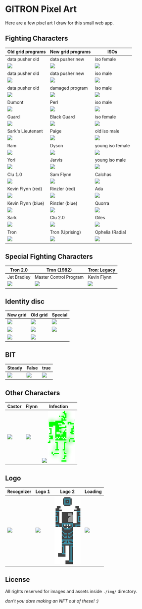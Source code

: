 # GITRON Pixel Art

Here are a few pixel art I draw for this small web app.

## Fighting Characters

Old grid programs | New grid programs | ISOs
------------------|-------------------|-----
data pusher old | data pusher new | iso female
![](characters/data_pusher_old_3.png) | ![](characters/data_pusher_new_2.png) | ![](characters/iso_female_3.png)
data pusher old | data pusher new | iso male
![](characters/data_pusher_old_2.png) | ![](characters/data_pusher_new_1.png) | ![](characters/iso_male_3.png)
data pusher old | damaged program | iso male
![](characters/data_pusher_old_1.png) | ![](characters/damaged_program.png) | ![](characters/iso_male_2.png)
Dumont | Perl | iso male
![](characters/dumont.png) | ![](characters/perl.png) | ![](characters/iso_male_1.png)
Guard | Black Guard | iso female
![](characters/guard.png) | ![](characters/black_guard.png) | ![](characters/iso_female_1.png)
Sark's Lieutenant | Paige | old iso male
![](characters/sarks_lieutenant.png) | ![](characters/paige.png) | ![](characters/old_iso_male.png)
Ram | Dyson | young iso female
![](characters/ram.png) | ![](characters/dyson.png) | ![](characters/young_iso_female.png)
Yori | Jarvis | young iso male
![](characters/yori.png) | ![](characters/jarvis.png) | ![](characters/young_iso_male.png)
Clu 1.0 | Sam Flynn | Calchas
![](characters/clu.png) | ![](characters/sam.png) | ![](characters/calchas.png)
Kevin Flynn (red) | Rinzler (red) | Ada
![](characters/flynn_converted.png) | ![](characters/rinzler.png) | ![](characters/ada.png)
Kevin Flynn (blue) | Rinzler (blue) | Quorra
![](characters/flynn.png) | ![](characters/rinzler_converted.png) | ![](characters/quorra.png)
Sark | Clu 2.0 | Giles
![](characters/sark.png) | ![](characters/clu2.png) | ![](characters/giles.png)
Tron | Tron (Uprising) | Ophelia (Radia)
![](characters/tron.png) | ![](characters/tron_uprising.png) | ![](characters/ophelia.png)

## Special Fighting Characters

Tron 2.0 | Tron (1982) | Tron: Legacy
---------|-------------|-------------
Jet Bradley | Master Control Program | Kevin Flynn
![](characters/jet.png) | ![](characters/mcp.gif) | ![](characters/kevin_flynn.png)

## Identity disc

New grid | Old grid | Special
---------|----------|--------
![](disk/black-blue.gif) | ![](disk/blue-white.gif) | ![](disk/blue-white-new.gif)
![](disk/black-red.gif) | ![](disk/red-white.gif) | ![](disk/blue-purple.gif)
![](disk/black-yellow.gif) | ![](disk/yellow-white.gif)|

## BIT

Steady | False | true
-------|-------|-----
![](bit/bit.gif) | ![](bit/false.gif) | ![](bit/true.gif)

## Other Characters

Castor| Flynn | Infection
------|-------|----------
![](characters-extra/castor.gif) | ![](characters-extra/flynn-young.png) | ![](characters-extra/infected-program.png) ![](characters-extra/infection.png)

## Logo

Recognizer | Logo 1 | Logo 2 | Loading
-----------|--------|--------|--------
![](characters-extra/recognizer.png) | ![](characters-extra/logo.png) | ![](characters-extra/special-logo.gif) | ![](disk/loading.gif)

## License

All rights reserved for images and assets inside `./img/` directory.

_don't you dare making an NFT out of these! :)_